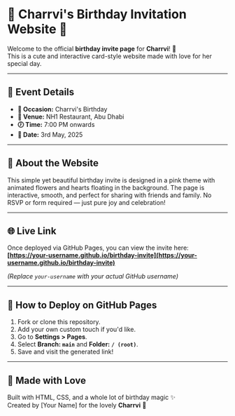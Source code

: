 # 🎀 Charrvi's Birthday Invitation Website 🎉

Welcome to the official **birthday invite page** for **Charrvi**! 💖  
This is a cute and interactive card-style website made with love for her special day.

---

## 📅 Event Details

- **🎂 Occasion:** Charrvi's Birthday
- **📍 Venue:** NH1 Restaurant, Abu Dhabi
- **🕖 Time:** 7:00 PM onwards
- **📆 Date:** 3rd May, 2025

---

## 🌸 About the Website

This simple yet beautiful birthday invite is designed in a pink theme with animated flowers and hearts floating in the background. The page is interactive, smooth, and perfect for sharing with friends and family. No RSVP or form required — just pure joy and celebration!

---

## 🌐 Live Link

Once deployed via GitHub Pages, you can view the invite here:  
**[https://your-username.github.io/birthday-invite](https://your-username.github.io/birthday-invite)**

*(Replace `your-username` with your actual GitHub username)*

---

## 🚀 How to Deploy on GitHub Pages

1. Fork or clone this repository.
2. Add your own custom touch if you'd like.
3. Go to **Settings > Pages**.
4. Select **Branch: `main`** and **Folder: `/ (root)`**.
5. Save and visit the generated link!

---

## 💖 Made with Love

Built with HTML, CSS, and a whole lot of birthday magic ✨  
Created by [Your Name] for the lovely **Charrvi** 🥰

